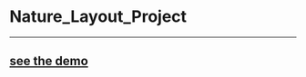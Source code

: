 # Nature_Layout_Project


--------------------------
[see the demo](#https://miloszpanas.github.io/Nature_Layout_Project/#)
-------------------------
